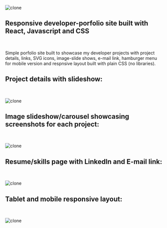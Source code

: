 ![clone](https://imgur.com/ALvafeN.png)

## Responsive developer-porfolio site built with React, Javascript and CSS
<br>

Simple porfolio site built to showcase my developer projects with project details, links, SVG icons, image-slide shows, e-mail link, hamburger menu for mobile version and respnsive layout built with plain CSS (no libraries). 

## Project details with slideshow:
<br>

![clone](https://imgur.com/LVOC7Ty.png)


## Image slideshow/carousel showcasing screenshots for each project:
<br>

![clone](https://imgur.com/FRXCHfH.png)

## Resume/skills page with Linkedln and E-mail link:
<br>

![clone](https://imgur.com/ywO0fki.png)

## Tablet and mobile responsive layout:
<br>

![clone](https://imgur.com/22jKAID.png)



